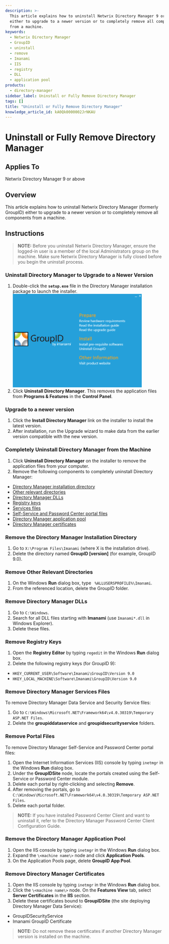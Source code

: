 ```yaml
---
description: >-
  This article explains how to uninstall Netwrix Directory Manager 9 or above,
  either to upgrade to a newer version or to completely remove all components
  from a machine.
keywords:
  - Netwrix Directory Manager
  - GroupID
  - uninstall
  - remove
  - Imanami
  - IIS
  - registry
  - DLL
  - application pool
products:
  - directory-manager
sidebar_label: Uninstall or Fully Remove Directory Manager
tags: []
title: "Uninstall or Fully Remove Directory Manager"
knowledge_article_id: kA0Qk0000002JrNKAU
---
```


# Uninstall or Fully Remove Directory Manager

## Applies To

Netwrix Directory Manager 9 or above

## Overview

This article explains how to uninstall Netwrix Directory Manager (formerly GroupID) either to upgrade to a newer version or to completely remove all components from a machine.

## Instructions

> **NOTE:** Before you uninstall Netwrix Directory Manager, ensure the logged-in user is a member of the local Administrators group on the machine. Make sure Netwrix Directory Manager is fully closed before you begin the uninstall process.

### Uninstall Directory Manager to Upgrade to a Newer Version

1. Double-click the **`setup.exe`** file in the Directory Manager installation package to launch the installer.  
   ![Directory Manager installer main screen](images/ka0Qk000000EZIr_0EMQk00000BuNWf.png)
2. Click **Uninstall Directory Manager**. This removes the application files from **Programs & Features** in the **Control Panel**.

### Upgrade to a newer version

1. Click the **Install Directory Manager** link on the installer to install the latest version.  
2. After installation, run the Upgrade wizard to make data from the earlier version compatible with the new version.

### Completely Uninstall Directory Manager from the Machine

1. Click **Uninstall Directory Manager** on the installer to remove the application files from your computer.  
2. Remove the following components to completely uninstall Directory Manager:

- [Directory Manager installation directory]()
- [Other relevant directories]()
- [Directory Manager DLLs]()
- [Registry keys]()
- [Services files]()
- [Self-Service and Password Center portal files]()
- [Directory Manager application pool]()
- [Directory Manager certificates]()

### Remove the Directory Manager Installation Directory

1. Go to `X:\Program Files\Imanami` (where X is the installation drive).  
2. Delete the directory named **GroupID [version]** (for example, GroupID 9.0).

### Remove Other Relevant Directories

1. On the Windows **Run** dialog box, type ` %ALLUSERSPROFILE%\Imanami`.  
2. From the referenced location, delete the GroupID folder.

### Remove Directory Manager DLLs

1. Go to `C:\Windows`.  
2. Search for all DLL files starting with **Imanami** (use `Imanami*.dll` in Windows Explorer).  
3. Delete these files.

### Remove Registry Keys

1. Open the **Registry Editor** by typing `regedit` in the Windows **Run** dialog box.  
2. Delete the following registry keys (for GroupID 9):

- `HKEY_CURRENT_USER\Software\Imanami\GroupID\Version 9.0`
- `HKEY_LOCAL_MACHINE\Software\Imanami\GroupID\Version 9.0`

### Remove Directory Manager Services Files

To remove Directory Manager Data Service and Security Service files:

1. Go to `C:\Windows\Microsoft.NET\Framework64\v4.0.30319\Temporary ASP.NET Files`.  
2. Delete the **groupiddataservice** and **groupidsecurityservice** folders.

### Remove Portal Files

To remove Directory Manager Self-Service and Password Center portal files:

1. Open the Internet Information Services (IIS) console by typing `inetmgr` in the Windows **Run** dialog box.  
2. Under the **GroupIDSite** node, locate the portals created using the Self-Service or Password Center module.  
3. Delete each portal by right-clicking and selecting **Remove**.  
4. After removing the portals, go to `C:\Windows\Microsoft.NET\Framework64\v4.0.30319\Temporary ASP.NET Files`.  
5. Delete each portal folder.

> **NOTE:** If you have installed Password Center Client and want to uninstall it, refer to the Directory Manager Password Center Client Configuration Guide.

### Remove the Directory Manager Application Pool

1. Open the IIS console by typing `inetmgr` in the Windows **Run** dialog box.  
2. Expand the `\<machine name\>` node and click **Application Pools**.  
3. On the Application Pools page, delete **GroupID App Pool**.

### Remove Directory Manager Certificates

1. Open the IIS console by typing `inetmgr` in the Windows **Run** dialog box.  
2. Click the `\<machine name\>` node. On the **Features View** tab, select **Server Certificates** in the **IIS** section.  
3. Delete these certificates bound to **GroupIDSite** (the site deploying Directory Manager Data Service):

- GroupIDSecurityService
- Imanami GroupID Certificate

> **NOTE:** Do not remove these certificates if another Directory Manager version is installed on the machine.
